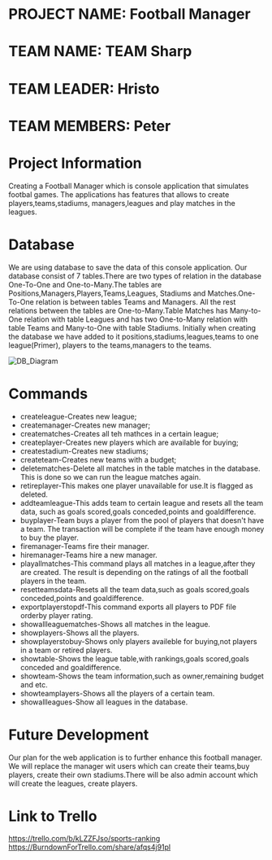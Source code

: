 PROJECT NAME: Football Manager
==============================

TEAM NAME: TEAM Sharp
=====================

TEAM LEADER: Hristo
===================

TEAM MEMBERS: Peter
===================

Project Information
===================

Creating a Football Manager which is console application that simulates footbal games.
The applications has features that allows to create players,teams,stadiums,
managers,leagues and play matches in the leagues.




Database
========

We are using database to save the data of this console application.
Our database consist of 7 tables.There are two types of relation in the database
One-To-One and One-to-Many.The tables are Positions,Managers,Players,Teams,Leagues,
Stadiums and Matches.One-To-One relation is between tables Teams and Managers.
All the rest relations between the tables are One-to-Many.Table Matches has Many-to-One relation with 
table Leagues and has two One-to-Many relation with table Teams and Many-to-One with table Stadiums.
Initially when creating the database we have added to it positions,stadiums,leagues,teams to one league(Primer),
players to the teams,managers to the teams.

![DB_Diagram](https://imgur.com/a/py6U0gj)

Commands
========
- createleague-Creates new league;
- createmanager-Creates new manager;
- creatematches-Creates all teh mathces in a certain league;
- createplayer-Creates new players which are available for buying;
- createstadium-Creates new stadiums;
- createteam-Creates new teams with a budget;
- deletematches-Delete all matches in the table matches in the database.
  This is done so we can run the league matches again.
- retireplayer-This makes one player unavailable for use.It is flagged as deleted.
- addteamleague-This adds team to certain league and resets all the team data,
  such as goals scored,goals conceded,points and goaldifference.
- buyplayer-Team buys a player from the pool of players that doesn't have a team.
  The transaction will be complete if the team have enough money to buy the player.
- firemanager-Teams fire their manager.
- hiremanager-Teams hire a new manager.
- playallmatches-This command plays all matches in a league,after they are created.
  The result is depending on the ratings of all the football players in the team.
- resetteamsdata-Resets all the team data,such as goals scored,goals conceded,points and goaldifference.
- exportplayerstopdf-This command exports all players to PDF file orderby player rating.
- showallleaguematches-Shows all matches in the league.
- showplayers-Shows all the players.
- showplayerstobuy-Shows only players availeble for buying,not players in a team or retired players.
- showtable-Shows the league table,with rankings,goals scored,goals conceded and goaldifference.
- showteam-Shows the team information,such as owner,remaining budget and etc.
- showteamplayers-Shows all the players of a certain team.
- showallleagues-Show all leagues in the database.

Future Development
==================

Our plan for the web application is to further enhance this football manager.
We will replace the manager wit users which can create their teams,buy players,
create their own stadiums.There will be also admin account which will create the leagues,
create players.

Link to Trello
==============
https://trello.com/b/kLZZFJso/sports-ranking
https://BurndownForTrello.com/share/afqs4j91pl




